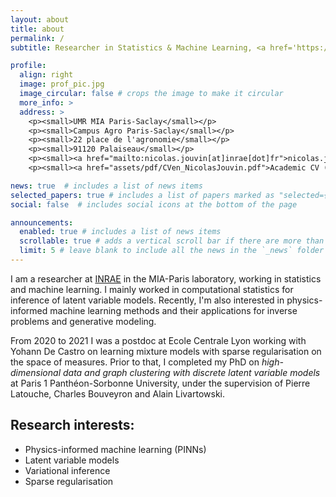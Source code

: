 ```yaml
---
layout: about
title: about
permalink: /
subtitle: Researcher in Statistics & Machine Learning, <a href='https://mia-ps.inrae.fr/'>Université Paris-Saclay/AgroParisTech/INRAE</a>

profile:
  align: right
  image: prof_pic.jpg
  image_circular: false # crops the image to make it circular
  more_info: >
  address: >
    <p><small>UMR MIA Paris-Saclay</small></p>
    <p><small>Campus Agro Paris-Saclay</small></p>
    <p><small>22 place de l'agronomie</small></p>
    <p><small>91120 Palaiseau</small></p>
    <p><small><a href="mailto:nicolas.jouvin[at]inrae[dot]fr">nicolas.jouvin[at]inrae[dot]fr</a</small></p>
    <p><small><a href="assets/pdf/CVen_NicolasJouvin.pdf">Academic CV (10/2025)</a></small></p>

news: true  # includes a list of news items
selected_papers: true # includes a list of papers marked as "selected={true}"
social: false  # includes social icons at the bottom of the page

announcements:
  enabled: true # includes a list of news items
  scrollable: true # adds a vertical scroll bar if there are more than 3 news items
  limit: 5 # leave blank to include all the news in the `_news` folder
---
```


I am a researcher at [INRAE](https://www.inrae.fr/) in the MIA-Paris laboratory, working in statistics and machine learning. I mainly worked in computational statistics for inference of latent variable models. Recently, I'm also interested in physics-informed machine learning methods and their applications for inverse problems and generative modeling.

From 2020 to 2021 I was a postdoc at Ecole Centrale Lyon working with Yohann De Castro on learning mixture models with sparse regularisation on the space of measures. Prior to that, I completed my PhD on *high-dimensional data and graph clustering with discrete latent variable models* at Paris 1 Panthéon-Sorbonne University, under the supervision of Pierre Latouche, Charles Bouveyron and Alain Livartowski.

## Research interests:

- Physics-informed machine learning (PINNs)
- Latent variable models
- Variational inference
- Sparse regularisation
